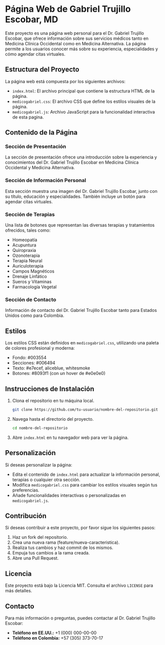 # Página Web de Gabriel Trujillo Escobar, MD

Este proyecto es una página web personal para el Dr. Gabriel Trujillo Escobar, que ofrece información sobre sus servicios médicos tanto en Medicina Clínica Occidental como en Medicina Alternativa. La página permite a los usuarios conocer más sobre su experiencia, especialidades y cómo agendar citas virtuales.

## Estructura del Proyecto

La página web está compuesta por los siguientes archivos:

- `index.html`: El archivo principal que contiene la estructura HTML de la página.
- `medicogabriel.css`: El archivo CSS que define los estilos visuales de la página.
- `medicogabriel.js`: Archivo JavaScript para la funcionalidad interactiva de esta pagina.

## Contenido de la Página

### Sección de Presentación

La sección de presentación ofrece una introducción sobre la experiencia y conocimientos del Dr. Gabriel Trujillo Escobar en Medicina Clínica Occidental y Medicina Alternativa.

### Sección de Información Personal

Esta sección muestra una imagen del Dr. Gabriel Trujillo Escobar, junto con su título, educación y especialidades. También incluye un botón para agendar citas virtuales.

### Sección de Terapias

Una lista de botones que representan las diversas terapias y tratamientos ofrecidos, tales como:

- Homeopatía
- Acupuntura
- Quiropraxia
- Ozonoterapia
- Terapia Neural
- Auriculoterapia
- Campos Magnéticos
- Drenaje Linfático
- Sueros y Vitaminas
- Farmacología Vegetal

### Sección de Contacto

Información de contacto del Dr. Gabriel Trujillo Escobar tanto para Estados Unidos como para Colombia.

## Estilos

Los estilos CSS están definidos en `medicogabriel.css`, utilizando una paleta de colores profesional y moderna:

- Fondo: #003554
- Secciones: #006494
- Texto: #e7ecef, aliceblue, whitesmoke
- Botones: #8093f1 (con un hover de #e0e0e0)

## Instrucciones de Instalación

1. Clona el repositorio en tu máquina local.
    ```bash
    git clone https://github.com/tu-usuario/nombre-del-repositorio.git
    ```

2. Navega hasta el directorio del proyecto.
    ```bash
    cd nombre-del-repositorio
    ```

3. Abre `index.html` en tu navegador web para ver la página.

## Personalización

Si deseas personalizar la página:

- Edita el contenido de `index.html` para actualizar la información personal, terapias o cualquier otra sección.
- Modifica `medicogabriel.css` para cambiar los estilos visuales según tus preferencias.
- Añade funcionalidades interactivas o personalizadas en `medicogabriel.js`.

## Contribución

Si deseas contribuir a este proyecto, por favor sigue los siguientes pasos:

1. Haz un fork del repositorio.
2. Crea una nueva rama (feature/nueva-caracteristica).
3. Realiza tus cambios y haz commit de los mismos.
4. Empuja tus cambios a la rama creada.
5. Abre una Pull Request.

## Licencia

Este proyecto está bajo la Licencia MIT. Consulta el archivo `LICENSE` para más detalles.

## Contacto

Para más información o preguntas, puedes contactar al Dr. Gabriel Trujillo Escobar:

- **Teléfono en EE.UU.:** +1 (000) 000-00-00
- **Teléfono en Colombia:** +57 (305) 373-70-17

